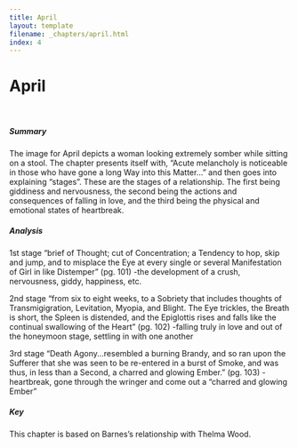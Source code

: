 ```yaml
---
title: April
layout: template
filename: _chapters/april.html
index: 4
---
```


<h1>April</h1>
<br>
<div class="container">
      <div class="card">
          <div class="card-body">
                <h5 class="card-title">Summary</h5>
                <p class="card-text"> The image for April depicts a woman looking extremely somber while sitting on a stool. The chapter presents itself with, “Acute melancholy is noticeable in those who have gone a long Way into this Matter…” and then goes into explaining “stages”. These are the stages of a relationship. The first being giddiness and nervousness, the second being the actions and consequences of falling in love, and the third being the physical and emotional states of heartbreak.   </p>
          </div>
      </div>
      <div class="card">
          <div class="card-body">
                <h5 class="card-title">Analysis</h5>
                <p class="card-text"> 1st stage “brief of Thought; cut of Concentration; a Tendency to hop, skip and jump, and to misplace the Eye at every single or several Manifestation of Girl in like Distemper” (pg. 101) -the development of a crush, nervousness, giddy, happiness, etc.
                </p><p class="card-text">
2nd stage “from six to eight weeks, to a Sobriety that includes thoughts of Transmigigration, Levitation, Myopia, and Blight. The Eye trickles, the Breath is short, the Spleen is distended, and the Epiglottis rises and falls like the continual swallowing of the Heart” (pg. 102) -falling truly in love and out of the honeymoon stage, settling in with one another
                </p><p class="card-text">
3rd stage “Death Agony...resembled a burning Brandy, and so ran upon the Sufferer that she was seen to be re-entered in a burst of Smoke, and was thus, in less than a Second, a charred and glowing Ember.” (pg. 103) -heartbreak, gone through the wringer and come out a “charred and glowing Ember” </p>
          </div>
      </div>
      <div class="card">
          <div class="card-body">
                <h5 class="card-title">Key</h5>
                <p class="card-text"> This chapter is based on Barnes’s relationship with Thelma Wood. </p>
          </div>
      </div>
</div>
